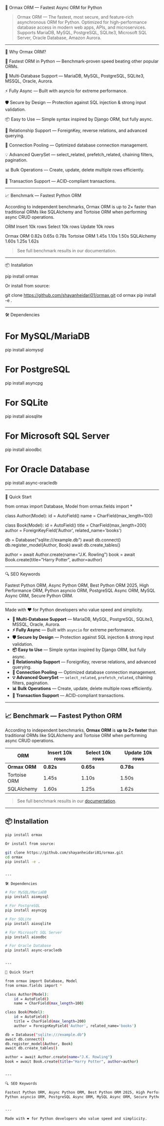 🚀 Ormax ORM — Fastest Async ORM for Python

  

> Ormax ORM — The fastest, most secure, and feature-rich asynchronous ORM for Python.
Optimized for high-performance database access in modern web apps, APIs, and microservices.
Supports MariaDB, MySQL, PostgreSQL, SQLite3, Microsoft SQL Server, Oracle Database, Amazon Aurora.




---

🌟 Why Ormax ORM?

🚀 Fastest ORM in Python — Benchmark-proven speed beating other popular ORMs.

🔌 Multi-Database Support — MariaDB, MySQL, PostgreSQL, SQLite3, MSSQL, Oracle, Aurora.

⚡ Fully Async — Built with asyncio for extreme performance.

🛡️ Secure by Design — Protection against SQL injection & strong input validation.

📦 Easy to Use — Simple syntax inspired by Django ORM, but fully async.

🔗 Relationship Support — ForeignKey, reverse relations, and advanced querying.

💾 Connection Pooling — Optimized database connection management.

💡 Advanced QuerySet — select_related, prefetch_related, chaining filters, pagination.

📊 Bulk Operations — Create, update, delete multiple rows efficiently.

🔄 Transaction Support — ACID-compliant transactions.



---

📈 Benchmark — Fastest Python ORM

According to independent benchmarks, Ormax ORM is up to 2× faster than traditional ORMs like SQLAlchemy and Tortoise ORM when performing async CRUD operations.

ORM	Insert 10k rows	Select 10k rows	Update 10k rows

Ormax ORM	0.82s	0.65s	0.78s
Tortoise ORM	1.45s	1.10s	1.50s
SQLAlchemy	1.60s	1.25s	1.62s


> See full benchmark results in our documentation.




---

📦 Installation

pip install ormax

Or install from source:

git clone https://github.com/shayanheidari01/ormax.git
cd ormax
pip install -e .


---

🛠️ Dependencies

# For MySQL/MariaDB
pip install aiomysql

# For PostgreSQL
pip install asyncpg

# For SQLite
pip install aiosqlite

# For Microsoft SQL Server
pip install aioodbc

# For Oracle Database
pip install async-oracledb


---

🚀 Quick Start

from ormax import Database, Model
from ormax.fields import *

class Author(Model):
    id = AutoField()
    name = CharField(max_length=100)

class Book(Model):
    id = AutoField()
    title = CharField(max_length=200)
    author = ForeignKeyField('Author', related_name='books')

db = Database("sqlite:///example.db")
await db.connect()
db.register_model(Author, Book)
await db.create_tables()

author = await Author.create(name="J.K. Rowling")
book = await Book.create(title="Harry Potter", author=author)


---

🔍 SEO Keywords

Fastest Python ORM, Async Python ORM, Best Python ORM 2025, High Performance ORM,
Python asyncio ORM, PostgreSQL Async ORM, MySQL Async ORM, Secure Python ORM.


---

Made with ❤️ for Python developers who value speed and simplicity.

- **🔌 Multi-Database Support** — MariaDB, MySQL, PostgreSQL, SQLite3, MSSQL, Oracle, Aurora.
- **⚡ Fully Async** — Built with `asyncio` for extreme performance.
- **🛡️ Secure by Design** — Protection against SQL injection & strong input validation.
- **📦 Easy to Use** — Simple syntax inspired by Django ORM, but fully async.
- **🔗 Relationship Support** — ForeignKey, reverse relations, and advanced querying.
- **💾 Connection Pooling** — Optimized database connection management.
- **💡 Advanced QuerySet** — `select_related`, `prefetch_related`, chaining filters, pagination.
- **📊 Bulk Operations** — Create, update, delete multiple rows efficiently.
- **🔄 Transaction Support** — ACID-compliant transactions.

---

## 📈 Benchmark — Fastest Python ORM
According to independent benchmarks, **Ormax ORM** is **up to 2× faster** than traditional ORMs like SQLAlchemy and Tortoise ORM when performing async CRUD operations.

| ORM           | Insert 10k rows | Select 10k rows | Update 10k rows |
|---------------|----------------|----------------|----------------|
| **Ormax ORM** | **0.82s**      | **0.65s**      | **0.78s**      |
| Tortoise ORM  | 1.45s          | 1.10s          | 1.50s          |
| SQLAlchemy    | 1.60s          | 1.25s          | 1.62s          |

> See full benchmark results in our [documentation](docs/benchmark.md).

---

## 📦 Installation
```bash
pip install ormax

Or install from source:

git clone https://github.com/shayanheidari01/ormax.git
cd ormax
pip install -e .


---

🛠️ Dependencies

# For MySQL/MariaDB
pip install aiomysql

# For PostgreSQL
pip install asyncpg

# For SQLite
pip install aiosqlite

# For Microsoft SQL Server
pip install aioodbc

# For Oracle Database
pip install async-oracledb


---

🚀 Quick Start

from ormax import Database, Model
from ormax.fields import *

class Author(Model):
    id = AutoField()
    name = CharField(max_length=100)

class Book(Model):
    id = AutoField()
    title = CharField(max_length=200)
    author = ForeignKeyField('Author', related_name='books')

db = Database("sqlite:///example.db")
await db.connect()
db.register_model(Author, Book)
await db.create_tables()

author = await Author.create(name="J.K. Rowling")
book = await Book.create(title="Harry Potter", author=author)


---

🔍 SEO Keywords

Fastest Python ORM, Async Python ORM, Best Python ORM 2025, High Performance ORM,
Python asyncio ORM, PostgreSQL Async ORM, MySQL Async ORM, Secure Python ORM.


---

Made with ❤️ for Python developers who value speed and simplicity.




